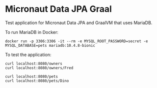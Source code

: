 # Micronaut Data JPA Graal #

Test application for Micronaut Data JPA and GraalVM that uses MariaDB.

To run MariaDB in Docker:
```
docker run -p 3306:3306 -it --rm -e MYSQL_ROOT_PASSWORD=secret -e MYSQL_DATABASE=pets mariadb:10.4.8-bionic
```

To test the application:

```
curl localhost:8080/owners
curl localhost:8080/owners/Fred

curl localhost:8080/pets
curl localhost:8080/pets/Dino
```
